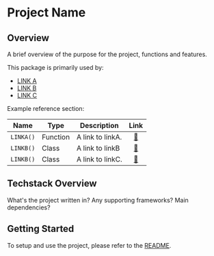 # Project Name

## Overview

A brief overview of the purpose for the project, functions and features.

This package is primarily used by:

- [LINK A](https://github.com/ONS-Innovation/keh-documentation-structure)
- [LINK B](https://github.com/ONS-Innovation/keh-documentation-structure)
- [LINK C](https://github.com/ONS-Innovation/keh-documentation-structure)

Example reference section:

| Name                          | Type     | Description                                                                                                            | Link                                     |
| ----------------------------- | -------- | ---------------------------------------------------------------------------------------------------------------------- | :--------------------------------------: |
| `LINKA()` | Function | A link to linkA. | [:link:]() |
| `LINKB()`          | Class    | A link to linkB                                                                    | [:link:]()          |
| `LINKB()`  | Class    | A link to linkC.                                                                   | [:link:]()  |

## Techstack Overview

What's the project written in? Any supporting frameworks? Main dependencies?

## Getting Started

To setup and use the project, please refer to the [README](https://github.com/ONS-Innovation/keh-documentation-structure/blob/main/README.md).